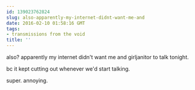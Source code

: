 ```yaml
---
id: 139023762824
slug: also-apparently-my-internet-didnt-want-me-and
date: 2016-02-10 01:58:16 GMT
tags:
- transmissions from the void
title: ''
---
```


also? apparently my internet didn't want me and girljanitor to talk tonight.

bc it kept cutting out whenever we'd start talking.

super. annoying.